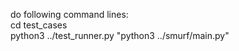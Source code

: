 do following command lines:  
    cd test_cases   
    python3 ../test_runner.py "python3 ../smurf/main.py"
